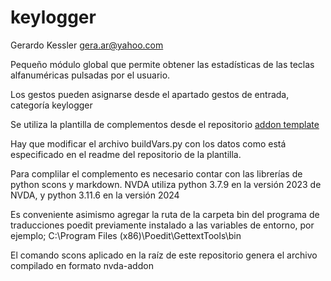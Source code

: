 # keylogger

Gerardo Kessler <gera.ar@yahoo.com>

Pequeño módulo global que permite obtener las estadísticas de las teclas alfanuméricas pulsadas por el usuario.

Los gestos pueden asignarse desde el apartado gestos de entrada, categoría keylogger

Se utiliza la plantilla de complementos desde el repositorio [addon template](https://github.com/nvdaaddons/AddonTemplate)

Hay que modificar el archivo buildVars.py con los datos como está especificado en el readme del repositorio de la plantilla.

Para complilar el complemento es necesario contar con las librerías de python scons y markdown. NVDA utiliza python 3.7.9 en la versión 2023 de NVDA, y python 3.11.6 en la versión 2024

Es conveniente asimismo agregar la ruta de la carpeta bin del programa de traducciones poedit previamente instalado a las variables de entorno, por ejemplo; C:\Program Files (x86)\Poedit\GettextTools\bin

El comando scons aplicado en la raíz de este repositorio genera el archivo compilado en formato nvda-addon
